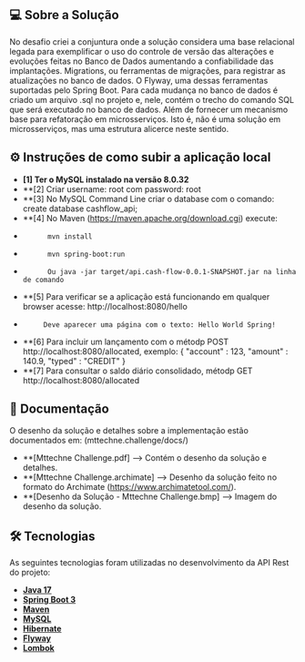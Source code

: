 ## 💻 Sobre a Solução

No desafio criei a conjuntura onde a solução considera uma base relacional legada para exemplificar o uso do controle de versão das alterações e evoluções feitas no Banco de Dados aumentando a confiabilidade das implantações. Migrations, ou ferramentas de migrações, para registrar as atualizações no banco de dados. O Flyway, uma dessas ferramentas suportadas pelo Spring Boot. Para cada mudança no banco de dados é criado um arquivo .sql no projeto e, nele, contém o trecho do comando SQL que será executado no banco de dados.
Além de fornecer um mecanismo base para refatoração em microsserviços. Isto é, não é uma solução em microsserviços, mas uma estrutura alicerce neste sentido.

## ⚙️ Instruções de como subir a aplicação local

- **[1] Ter o MySQL instalado na versão 8.0.32**
- **[2] Criar username: root com password: root
- **[3] No MySQL Command Line criar o database com o comando: create database cashflow_api;
- **[4] No Maven (https://maven.apache.org/download.cgi) execute:
-           mvn install
-           mvn spring-boot:run
-           Ou java -jar target/api.cash-flow-0.0.1-SNAPSHOT.jar na linha de comando
- **[5] Para verificar se a aplicação está funcionando em qualquer browser acesse: http://localhost:8080/hello
-          Deve aparecer uma página com o texto: Hello World Spring!
- **[6] Para incluir um lançamento com o métodp POST http://localhost:8080/allocated, exemplo:
          {
	          "account" : 123, 
	          "amount" : 140.9, 
	          "typed" : "CREDIT"
          }
- **[7] Para consultar o saldo diário consolidado, métodp GET http://localhost:8080/allocated

## 📄 Documentação

O desenho da solução e detalhes sobre a implementação estão documentados em: (mttechne.challenge/docs/)

- **[Mttechne Challenge.pdf] --> Contém o desenho da solução e detalhes.
- **[Mttechne Challenge.archimate] --> Desenho da solução feito no formato do Archimate (https://www.archimatetool.com/).
- **[Desenho da Solução - Mttechne Challenge.bmp] --> Imagem do desenho da solução.

## 🛠 Tecnologias

As seguintes tecnologias foram utilizadas no desenvolvimento da API Rest do projeto:

- **[Java 17](https://www.oracle.com/java)**
- **[Spring Boot 3](https://spring.io/projects/spring-boot)**
- **[Maven](https://maven.apache.org)**
- **[MySQL](https://www.mysql.com)**
- **[Hibernate](https://hibernate.org)**
- **[Flyway](https://flywaydb.org)**
- **[Lombok](https://projectlombok.org)**

